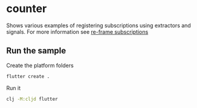 # counter

Shows various examples of registering subscriptions using extractors and signals. For more information see [re-frame subscriptions](https://day8.github.io/re-frame/subscriptions/)

## Run the sample

Create the platform folders

```bash
flutter create .
```

Run it

```bash
clj -M:cljd flutter
```
